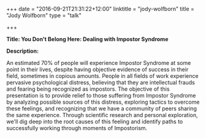 +++
date = "2016-09-21T21:31:22+12:00"
linktitle = "jody-wolfborn"
title = "Jody Wolfborn"
type = "talk"

+++

<div class="span-15  ">
  <div class="span-15  last ">
  <p><strong>Title: You Don't Belong Here: Dealing with Impostor Syndrome</strong>

</p>

<p><strong>Description:</strong></p>

<p>An estimated 70% of people will experience Impostor Syndrome at some point in their lives, despite having objective evidence of success in their field, sometimes in copious amounts. People in all fields of work experience pervasive psychological distress, believing that they are intellectual frauds and fearing being recognized as impostors. The objective of this presentation is to provide relief to those suffering from Impostor Syndrome by analyzing possible sources of this distress, exploring tactics to overcome these feelings, and recognizing that we have a community of peers sharing the same experience. Through scientific research and personal exploration, we'll dig deep into the root causes of this feeling and identify paths to successfully working through moments of Impostorism.</p>

  </div>
</div>

